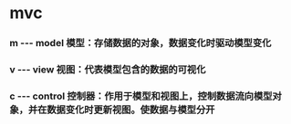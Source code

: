 # mvc
### m --- model 模型：存储数据的对象，数据变化时驱动模型变化
### v --- view 视图：代表模型包含的数据的可视化
### c --- control 控制器：作用于模型和视图上，控制数据流向模型对象，并在数据变化时更新视图。使数据与模型分开
